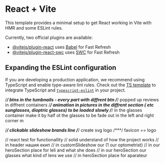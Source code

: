 # React + Vite

This template provides a minimal setup to get React working in Vite with HMR and some ESLint rules.

Currently, two official plugins are available:

- [@vitejs/plugin-react](https://github.com/vitejs/vite-plugin-react/blob/main/packages/plugin-react/README.md) uses [Babel](https://babeljs.io/) for Fast Refresh
- [@vitejs/plugin-react-swc](https://github.com/vitejs/vite-plugin-react-swc) uses [SWC](https://swc.rs/) for Fast Refresh

## Expanding the ESLint configuration

If you are developing a production application, we recommend using TypeScript and enable type-aware lint rules. Check out the [TS template](https://github.com/vitejs/vite/tree/main/packages/create-vite/template-react-ts) to integrate TypeScript and [`typescript-eslint`](https://typescript-eslint.io) in your project.


/***/      btns in the tumbnails - every part with diffrent btn
/***/      popped up reviews in diffrent containers
/***/      animation in pictures in the diffrent section ( etc sunglasses, dioptric glasses) to be loaded slowly
/***/   in the glasses container make it by half ot the glasses to be fade out in the left and right corner m

/***/      clickable slideshow brands line
/***/      create svg logo
/***/      favicon == logo

//         react test for functionallity
//         solid understand of how the project works
//         in header нашия екип
//         in customSlideshow our (1 our optometrist)
//         in our heroSection place for leli and what she does
//         in our heroSection our glasses what kind of lens we use
//         in heroSection place for aparateur